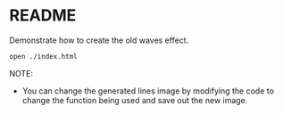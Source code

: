 # README
Demonstrate how to create the old waves effect.

```sh
open ./index.html
```

NOTE:
* You can change the generated lines image by modifying the code to change the function being used and save out the new image. 
